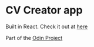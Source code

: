 # CV Creator app

Built in React. Check it out at [here](https://66f3c17492d451f00f52d7f9--bright-gumption-1f9f83.netlify.app/)

Part of the [Odin Project](https://www.theodinproject.com/)